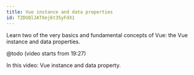 ```yaml
---
title: Vue instance and data properties
id: TZDUQlJATXej6t35yFdX1
---
```


Learn two of the very basics and fundamental concepts of Vue: the Vue instance and data properties.

<LinkBookmark href="https://youtu.be/Wy9q22isx3U?t=1167" title="Vue JS Crash Course">@todo (video starts from 19:27)</LinkBookmark>

<LinkBookmark href="https://www.youtube.com/watch?v=3ROjxrSa5pk" title="Vue JS 2 Tutorial #2 - The Vue Instance">In this video: Vue instance and data property.</LinkBookmark>
